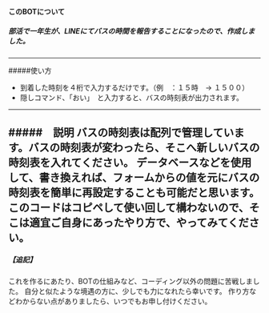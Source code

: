 #### このBOTについて

##### 部活で一年生が、LINEにてバスの時間を報告することになったので、作成しました。
---
#####使い方
- 到着した時刻を４桁で入力するだけです。（例　：１５時　→ １５００）
- 隠しコマンド、「おい」　と入力すると、バスの時刻表が出力されます。
---
#####　説明
バスの時刻表は配列で管理しています。バスの時刻表が変わったら、そこへ新しいバスの時刻表を入れてください。
データベースなどを使用して、書き換えれば、フォームからの値を元にバスの時刻表を簡単に再設定することも可能だと思います。
このコードはコピペして使い回して構わないので、そこは適宜ご自身にあったやり方で、やってみてください。
---
##### 【追記】
これを作るにあたり、BOTの仕組みなど、コーディング以外の問題に苦戦しました。
自分と似たような境遇の方に、少しでも力になれたら幸いです。
作り方などわからない点がありましたら、いつでもお申し付けください。
